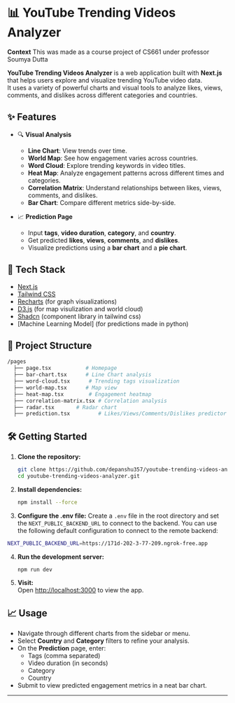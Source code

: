 # 📊 YouTube Trending Videos Analyzer

**Context** This was made as a course project of CS661 under professor Soumya Dutta 


**YouTube Trending Videos Analyzer** is a web application built with **Next.js** that helps users explore and visualize trending YouTube video data.  
It uses a variety of powerful charts and visual tools to analyze likes, views, comments, and dislikes across different categories and countries.

## ✨ Features

- 🔍 **Visual Analysis**  
  - **Line Chart**: View trends over time.
  - **World Map**: See how engagement varies across countries.
  - **Word Cloud**: Explore trending keywords in video titles.
  - **Heat Map**: Analyze engagement patterns across different times and categories.
  - **Correlation Matrix**: Understand relationships between likes, views, comments, and dislikes.
  - **Bar Chart**: Compare different metrics side-by-side.

- 📈 **Prediction Page**  
  - Input **tags**, **video duration**, **category**, and **country**.
  - Get predicted **likes**, **views**, **comments**, and **dislikes**.
  - Visualize predictions using a **bar chart** and a **pie chart**.

## 🚀 Tech Stack

- [Next.js](https://nextjs.org/)
- [Tailwind CSS](https://tailwindcss.com/)
- [Recharts](https://recharts.org/) (for graph visualizations)
- [D3.js](https://d3js.org) (for map visulization and world cloud)
- [Shadcn](https://ui.shadcn.com/) (component library in tailwind css)
- [Machine Learning Model] (for predictions made in python)

## 📂 Project Structure

```bash
/pages
  ├── page.tsx           # Homepage
  ├── bar-chart.tsx      # Line Chart analysis
  ├── word-cloud.tsx      # Trending tags visualization
  ├── world-map.tsx      # Map view
  ├── heat-map.tsx        # Engagement heatmap
  ├── correlation-matrix.tsx # Correlation analysis
  ├── radar.tsx       # Radar chart
  ├── prediction.tsx         # Likes/Views/Comments/Dislikes predictor
```

## 🛠️ Getting Started

1. **Clone the repository:**
   ```bash
   git clone https://github.com/depanshu357/youtube-trending-videos-analyzer.git
   cd youtube-trending-videos-analyzer.git
   ```

2. **Install dependencies:**
   ```bash
   npm install --force
   ```
3. **Configure the .env file:**
  Create a `.env` file in the root directory and set the `NEXT_PUBLIC_BACKEND_URL` to connect to the backend. You can use the following default configuration to connect to the remote backend:
  ```bash
  NEXT_PUBLIC_BACKEND_URL=https://171d-202-3-77-209.ngrok-free.app
  ```

4. **Run the development server:**
   ```bash
   npm run dev
   ```

5. **Visit:**  
   Open [http://localhost:3000](http://localhost:3000) to view the app.

## 📈 Usage

- Navigate through different charts from the sidebar or menu.
- Select **Country** and **Category** filters to refine your analysis.
- On the **Prediction** page, enter:
  - Tags (comma separated)
  - Video duration (in seconds)
  - Category
  - Country
- Submit to view predicted engagement metrics in a neat bar chart.


---